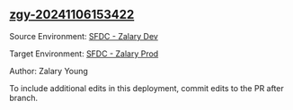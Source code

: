 ## [zgy-20241106153422](https://app.salto.io/orgs/bb6cb5ce-46ed-4afe-918e-35bf269875f5/envs/85bf71c3-09ae-4285-ad3d-1d2bfaa1ed94/deployments/f09201ea-8cb1-47d9-afb9-4f7003c8d9b4)

Source Environment: [SFDC - Zalary Dev](https://app.salto.io/orgs/bb6cb5ce-46ed-4afe-918e-35bf269875f5/envs/000934b6-d409-4c11-a0bc-3c3a454a8f24)

Target Environment: [SFDC - Zalary Prod](https://app.salto.io/orgs/bb6cb5ce-46ed-4afe-918e-35bf269875f5/envs/85bf71c3-09ae-4285-ad3d-1d2bfaa1ed94) 

Author: Zalary Young

To include additional edits in this deployment, commit edits to the PR after branch.